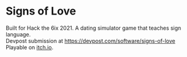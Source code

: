 # Signs of Love
Built for Hack the 6ix 2021. A dating simulator game that teaches sign language.  
Devpost submission at https://devpost.com/software/signs-of-love  
Playable on [itch.io](https://noirfos.itch.io/signs-of-love).
